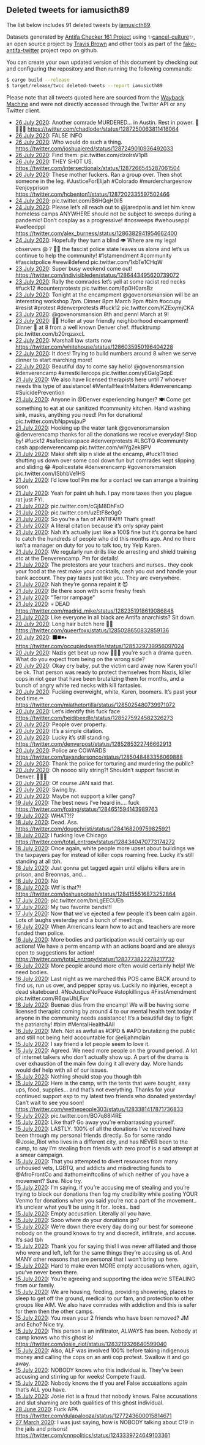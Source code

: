 ## Deleted tweets for iamusicth89

The list below includes 91 deleted tweets by
[iamusicth89](https://twitter.com/iamusicth89).



Datasets generated by [Antifa Checker 161 Project](https://twitter.com/antifacheck161) using ✨[cancel-culture](https://github.com/travisbrown/cancel-culture)✨, an open source project by 
[Travis Brown](https://twitter.com/travisbrown) and other tools as part of the 
[fake-antifa-twitter](https://github.com/antifacheck161/fake-antifa-twitter) project repo on github.

You can create your own updated version of this document by checking out and configuring the
repository and then running the following commands:

```bash
$ cargo build --release
$ target/release/twcc deleted-tweets --report iamusicth89
```

Please note that all tweets quoted here are sourced from the
[Wayback Machine](https://web.archive.org) and were not directly accessed through the Twitter API or
any Twitter client.

* [26 July 2020](https://web.archive.org/web/20200726065847/https://twitter.com/iamusicth89/status/1287279805797298178): Another comrade MURDERED... in Austin. Rest in power. 🖤✊🏾🌑 https://twitter.com/chadloder/status/1287250063811416064 <!--1287279805797298178-->
* [26 July 2020](https://web.archive.org/web/20200726064623/https://twitter.com/iamusicth89/status/1287278017002135552): FALSE INFO <!--1287278017002135552-->
* [26 July 2020](https://web.archive.org/web/20200726065057/https://twitter.com/iamusicth89/status/1287277831831969792): Who would do such a thing. https://twitter.com/joshuajered/status/1287249010936492033 <!--1287277831831969792-->
* [26 July 2020](https://web.archive.org/web/20200726061525/https://twitter.com/iamusicth89/status/1287269638791806976): Find them. pic.twitter.com/dzoIrsV1pB <!--1287269638791806976-->
* [26 July 2020](https://web.archive.org/web/20200726061146/https://twitter.com/iamusicth89/status/1287268772588302336): THEY SHOT US. https://twitter.com/intersectionalx/status/1287266545287061504 <!--1287268772588302336-->
* [26 July 2020](https://web.archive.org/web/20200726060211/https://twitter.com/iamusicth89/status/1287265981539155968): These mother fuckers. Ran a group over. Then shot someone in the leg.  #JusticeForElijah   #Colorado   #murderchargesnow   #enjoyprison  https://twitter.com/hcbenton1/status/1287202335597502466 <!--1287265981539155968-->
* [24 July 2020](https://web.archive.org/web/20200724184127/https://twitter.com/iamusicth89/status/1286709201948090371): pic.twitter.com/B6HQqH0il5 <!--1286709201948090371-->
* [24 July 2020](https://web.archive.org/web/20200724063924/https://twitter.com/iamusicth89/status/1286504992627548160): Please let’s all reach out to  @jaredpolis  and let him know homeless camps ANYWHERE should not be subject to sweeps during a pandemic! Don’t cosplay as a progressive!  #nosweeps   #wehouseppl   #wefeedppl  https://twitter.com/alex_burness/status/1286382941954662400 <!--1286504992627548160-->
* [24 July 2020](https://web.archive.org/web/20200724071653/https://twitter.com/iamusicth89/status/1286478673592246272): Hopefully they turn a blind 👁  Where are my legal observers @ ? 🤞🏽 the fascist police state leaves us alone and let’s us continue to help the community!  #1stamendment   #community   #fascistpolice   #wewilldefend  pic.twitter.com/1xbTe1CHqW <!--1286478673592246272-->
* [23 July 2020](https://web.archive.org/web/20200724103256/https://twitter.com/iamusicth89/status/1286450519708295169): Super busy weekend come out! https://twitter.com/indivisibleden/status/1286443495620739072 <!--1286450519708295169-->
* [23 July 2020](https://web.archive.org/web/20200723224148/https://twitter.com/iamusicth89/status/1286419900467163142): Rally the comrades let’s yell at some racist red necks  #fuck12   #counterprotests  pic.twitter.com/6p0H0arsBz <!--1286419900467163142-->
* [23 July 2020](https://web.archive.org/web/20200724132415/https://twitter.com/iamusicth89/status/1286402681712476160): Tonight at the encampment @govenorsmansion will be an interesting workshop 7pm. Dinner 8pm March 9pm   #blm   #occupy   #resist   #protest   #denverprotests   #fuck12  pic.twitter.com/KZExymjCKA <!--1286402681712476160-->
* [23 July 2020](https://web.archive.org/web/20200725000118/https://twitter.com/iamusicth89/status/1286395170129186816): @govenorsmansion 8th and penn! March at 9! <!--1286401807829229569-->
* [23 July 2020](https://web.archive.org/web/20200725000118/https://twitter.com/iamusicth89/status/1286395170129186816): 👋🏽 Holler at your friendly neighborhood encampment! Dinner 🥘 at 8 from a well known Denver chef.  #fucktrump  pic.twitter.com/b20rqzaxcL <!--1286395170129186816-->
* [22 July 2020](https://web.archive.org/web/20200724103725/https://twitter.com/iamusicth89/status/1286036358377725952): Marshall law starts now https://twitter.com/whitehouse/status/1286035950196404228 <!--1286036358377725952-->
* [22 July 2020](https://web.archive.org/web/20200723085549/https://twitter.com/iamusicth89/status/1286029318146097154): It does! Trying to build numbers around 8 when we serve dinner to start marching more! <!--1286029318146097154-->
* [22 July 2020](https://web.archive.org/web/20200724235711/https://twitter.com/iamusicth89/status/1286012768538079232): Beautiful day to come say hello! @govenorsmansion  #denverencamp   #arrestkillercops  pic.twitter.com/yEGalgGdpE <!--1286012768538079232-->
* [21 July 2020](https://web.archive.org/web/20200723091449/https://twitter.com/iamusicth89/status/1285714780297330688): We also have licensed therapists here until 7 whoever needs this type of assistance!  #MentalHealthMatters   #denverencamp   #SuicidePrevention <!--1285714780297330688-->
* [21 July 2020](https://web.archive.org/web/20200722051105/https://twitter.com/iamusicth89/status/1285713373129310208): Anyone in  @Denver  experiencing hunger? 🍽 Come get something to eat at our sanitized  #community  kitchen. Hand washing sink, masks, anything you need! Pm for donations! pic.twitter.com/bNppvujauP <!--1285713373129310208-->
* [21 July 2020](https://web.archive.org/web/20200722082252/https://twitter.com/iamusicth89/status/1285712056268840961): Hooking up the water tank @govenorsmansion @denverencamp thanks for all the donations we receive everyday! Stop by!  #fuck12   #safecleanspace   #denverprotests   #LBGTQ   #community  cash app:denverencamp pic.twitter.com/wIYg2ekBPV <!--1285712056268840961-->
* [21 July 2020](https://web.archive.org/web/20200722004536/https://twitter.com/iamusicth89/status/1285710368220884994): Make shift slip n slide at the encamp,  #fuck11  tried shutting us down over some cool down fun but comrades kept slipping and sliding 😂  #policestate   #denverencamp   #govenorsmansion  pic.twitter.com/ISbhbVe1HS <!--1285710368220884994-->
* [21 July 2020](https://web.archive.org/web/20200722090926/https://twitter.com/iamusicth89/status/1285635453480251393): I’d love too! Pm me for a contact we can arrange a training soon <!--1285635453480251393-->
* [21 July 2020](https://web.archive.org/web/20200722044501/https://twitter.com/iamusicth89/status/1285617483857244160): Yeah for paint uh huh. I pay more taxes then you plague rat just FYI. <!--1285617483857244160-->
* [21 July 2020](https://web.archive.org/web/20200722225617/https://twitter.com/iamusicth89/status/1285612938632540163): pic.twitter.com/cGjM8DhFsO <!--1285612938632540163-->
* [21 July 2020](https://web.archive.org/web/20200721192449/https://twitter.com/iamusicth89/status/1285612882726727680): pic.twitter.com/uzEtF8e0gO <!--1285612882726727680-->
* [21 July 2020](https://web.archive.org/web/20200722040330/https://twitter.com/iamusicth89/status/1285612716846186497): So you’re a fan of ANTIFA!!!! That’s great! <!--1285612716846186497-->
* [21 July 2020](https://web.archive.org/web/20200722041241/https://twitter.com/iamusicth89/status/1285612376977559552): A literal citation because it’s only spray paint <!--1285612376977559552-->
* [21 July 2020](https://web.archive.org/web/20200721190839/https://twitter.com/iamusicth89/status/1285440534673190912): Nah it’s actually just like a 100$ fine but it’s gonna be hard to catch the hundreds of people who did this months ago. And no there isn’t a manager on duty for you to talk too, try Yelp Karen. <!--1285612259750838272-->
* [21 July 2020](https://web.archive.org/web/20200721073901/https://twitter.com/iamusicth89/status/1285462649824739328): We regularly run drills like de arresting and shield training etc at the Denverencamp. Pm for details! <!--1285462649824739328-->
* [21 July 2020](https://web.archive.org/web/20200721190839/https://twitter.com/iamusicth89/status/1285440534673190912): The protestors are your teachers and nurses.. they cook your food at the rest make your cocktails, cash you out and handle your bank account. They pay taxes just like you. They are everywhere. <!--1285440534673190912-->
* [21 July 2020](https://web.archive.org/web/20200722050037/https://twitter.com/iamusicth89/status/1285440250869768193): Nah they’re gonna repaint it 😈 <!--1285440250869768193-->
* [21 July 2020](https://web.archive.org/web/20200721052459/https://twitter.com/iamusicth89/status/1285440134679113728): Be there soon with some freshy fresh <!--1285440134679113728-->
* [21 July 2020](https://web.archive.org/web/20200722062751/https://twitter.com/iamusicth89/status/1285392249560260609): “Terror rampage” <!--1285392249560260609-->
* [21 July 2020](https://web.archive.org/web/20200721052032/https://twitter.com/iamusicth89/status/1285380816323764226): 💀 DEAD https://twitter.com/madrid_mike/status/1282351918619086848 <!--1285380816323764226-->
* [21 July 2020](https://web.archive.org/web/20200721050110/https://twitter.com/iamusicth89/status/1285372365463937026): Like everyone in all black are Antifa anarchists? Sit down. <!--1285372365463937026-->
* [20 July 2020](https://web.archive.org/web/20200721065726/https://twitter.com/iamusicth89/status/1285362612029595655): Long hair butch here 👍🏽 https://twitter.com/queerfoxx/status/1285028650832859136 <!--1285362612029595655-->
* [20 July 2020](https://web.archive.org/web/20200721184810/https://twitter.com/iamusicth89/status/1285362159606784000): ⬛️◼️◾️▪️ https://twitter.com/occupiedseattle/status/1285329739956097024 <!--1285362159606784000-->
* [20 July 2020](https://web.archive.org/web/20200721021331/https://twitter.com/iamusicth89/status/1285359823744163840): Nazis get beat up now 🤷🏽‍♀️ you’re such a drama queen. What do you expect from being on the wrong side? <!--1285359823744163840-->
* [20 July 2020](https://web.archive.org/web/20200721044003/https://twitter.com/iamusicth89/status/1285359469690531842): Okay cry baby, put the victim card away now Karen you’ll be ok. That person was ready to protect themselves from Nazis, killer cops in riot gear that have been brutalizing them for months, and a bunch of angry white red necks with kill fantasies. <!--1285359469690531842-->
* [20 July 2020](https://web.archive.org/web/20200721042410/https://twitter.com/iamusicth89/status/1285348242050310144): Fucking overweight, white, Karen, boomers. It’s past your bed time.⚰️ https://twitter.com/miathetortilla/status/1285025480739971072 <!--1285348242050310144-->
* [20 July 2020](https://web.archive.org/web/20200722143743/https://twitter.com/iamusicth89/status/1285297958490120192): Let’s identify this fuck face https://twitter.com/heidibeedle/status/1285275924582326273 <!--1285297958490120192-->
* [20 July 2020](https://web.archive.org/web/20200722081228/https://twitter.com/iamusicth89/status/1285297145982091264): People over property. <!--1285297145982091264-->
* [20 July 2020](https://web.archive.org/web/20200720213253/https://twitter.com/iamusicth89/status/1285296931137368065): It’s a simple citation. <!--1285296931137368065-->
* [20 July 2020](https://web.archive.org/web/20200721134415/https://twitter.com/iamusicth89/status/1285296727038332928): Lucky it’s still standing. https://twitter.com/denverpost/status/1285285322746662913 <!--1285296727038332928-->
* [20 July 2020](https://web.archive.org/web/20200720212902/https://twitter.com/iamusicth89/status/1285296284019183618): Police are COWARDS https://twitter.com/tayandersonco/status/1285048483356069888 <!--1285296284019183618-->
* [20 July 2020](https://web.archive.org/web/20200722062939/https://twitter.com/iamusicth89/status/1285295711886757895): Thank the police for torturing and murdering the public? <!--1285295711886757895-->
* [20 July 2020](https://web.archive.org/web/20200720193322/https://twitter.com/iamusicth89/status/1285221420818026496): Oh noooo silly string?! Shouldn’t support fascist in Denver. 🤷🏽‍♀️ <!--1285221420818026496-->
* [20 July 2020](https://web.archive.org/web/20200720195404/https://twitter.com/iamusicth89/status/1285221150314737666): Of course JAN said that. <!--1285221150314737666-->
* [20 July 2020](https://web.archive.org/web/20200720163314/https://twitter.com/iamusicth89/status/1285221096917135360): Swing by. <!--1285221096917135360-->
* [20 July 2020](https://web.archive.org/web/20200720170954/https://twitter.com/iamusicth89/status/1285221015266537474): Maybe not support a killer gang? <!--1285221015266537474-->
* [19 July 2020](https://web.archive.org/web/20200719033515/https://twitter.com/iamusicth89/status/1284682890366693381): The best news I’ve heard in.... fuck https://twitter.com/foxing/status/1284651594143989763 <!--1284682890366693381-->
* [19 July 2020](https://web.archive.org/web/20200719092537/https://twitter.com/iamusicth89/status/1284682549088776192): WHAT?!? <!--1284682549088776192-->
* [18 July 2020](https://web.archive.org/web/20200718220647/https://twitter.com/iamusicth89/status/1284605884665077763): Dead. Ass. https://twitter.com/dougchristi/status/1284168209759825921 <!--1284605884665077763-->
* [18 July 2020](https://web.archive.org/web/20200718222254/https://twitter.com/iamusicth89/status/1284584199761145857): I fucking love Chicago https://twitter.com/total_entropy/status/1284340470773174272 <!--1284584199761145857-->
* [18 July 2020](https://web.archive.org/web/20200718214753/https://twitter.com/iamusicth89/status/1284583559836119041): Once again, white people more upset about buildings we the taxpayers pay for instead of killer cops roaming free. Lucky it’s still standing at all tbh. <!--1284583559836119041-->
* [18 July 2020](https://web.archive.org/web/20200718211720/https://twitter.com/iamusicth89/status/1284583331531825152): Just gonna get tagged again until elijahs killers are in prison, and Breonnas, and... <!--1284583331531825152-->
* [18 July 2020](https://web.archive.org/web/20200718064318/https://twitter.com/iamusicth89/status/1284320805812240384): No <!--1284320805812240384-->
* [18 July 2020](https://web.archive.org/web/20200718060003/https://twitter.com/iamusicth89/status/1284299931943972864): Wtf is that?! https://twitter.com/joshuapotash/status/1284155516873252864 <!--1284299931943972864-->
* [17 July 2020](https://web.archive.org/web/20200717194105/https://twitter.com/iamusicth89/status/1284195400585543683): pic.twitter.com/bnLgEECUEb <!--1284195400585543683-->
* [17 July 2020](https://web.archive.org/web/20200717195224/https://twitter.com/iamusicth89/status/1284180105724657666): My two favorite bands!!! <!--1284180105724657666-->
* [17 July 2020](https://web.archive.org/web/20200717185857/https://twitter.com/iamusicth89/status/1284179905933189122): Now that we’ve ejected a few people it’s been calm again. Lots of laughs yesterday and a bunch of meetings. <!--1284179905933189122-->
* [16 July 2020](https://web.archive.org/web/20200716175518/https://twitter.com/iamusicth89/status/1283812548240908288): When Americans learn how to act and teachers are more funded then police. <!--1283812548240908288-->
* [16 July 2020](https://web.archive.org/web/20200716172519/https://twitter.com/iamusicth89/status/1283803253596057601): More bodies and participation would certainly up our actions! We have a perm encamp with an actions board and are always open to suggestions for action! https://twitter.com/total_entropy/status/1283773822278217732 <!--1283803253596057601-->
* [16 July 2020](https://web.archive.org/web/20200716181653/https://twitter.com/iamusicth89/status/1283801750722551810): More people around more often would certainly help! We need bodies. <!--1283801750722551810-->
* [16 July 2020](https://web.archive.org/web/20200716191930/https://twitter.com/iamusicth89/status/1283792949956902912): Last night as we marched this POS came BACK around to find us, run us over, and pepper spray us. Luckily no injuries, except a dead skateboard.  #NoJusticeNoPeace   #stopkillingus   #FirstAmendment  pic.twitter.com/R6qwUhLFuv <!--1283792949956902912-->
* [16 July 2020](https://web.archive.org/web/20200716161236/https://twitter.com/iamusicth89/status/1283792128640905216): Buenas días from the encamp! We will be having some licensed therapist coming by around 4 to our mental health tent today if anyone in the community needs assistance! It’s a beautiful day to fight the patriarchy! #blm   #MentalHealth4All <!--1283792128640905216-->
* [16 July 2020](https://web.archive.org/web/20200716070844/https://twitter.com/iamusicth89/status/1283658470206500864): Meh. Not as awful as  #DPD  &  #APD  brutalizing the public and still not being held accountable for  @elijahmclain <!--1283658470206500864-->
* [15 July 2020](https://web.archive.org/web/20200716003031/https://twitter.com/iamusicth89/status/1283543488924016641): I say friend a lot people seem to love it. <!--1283543488924016641-->
* [15 July 2020](https://web.archive.org/web/20200715215817/https://twitter.com/iamusicth89/status/1283504600851439616): Agreed. We need more people on the ground period. A lot of internet talkers who don’t actually show up. A part of the drama is over exhaustion of the main few doing it all every day. More hands would def help with all of our issues. <!--1283504600851439616-->
* [15 July 2020](https://web.archive.org/web/20200715231004/https://twitter.com/iamusicth89/status/1283504213272653824): Nothing should stop you though tbh <!--1283504213272653824-->
* [15 July 2020](https://web.archive.org/web/20200715181433/https://twitter.com/iamusicth89/status/1283456008434712577): Here is the camp, with the tents that were bought, easy ups, food, supplies... and that’s not everything. Thanks for your continued support esp to my latest two friends who donated yesterday! Can’t wait to see you soon! https://twitter.com/wethepeople303/status/1283381417871736833 <!--1283456008434712577-->
* [15 July 2020](https://web.archive.org/web/20200715075733/https://twitter.com/iamusicth89/status/1283308122195365888): pic.twitter.com/BO7q88l4RE <!--1283308122195365888-->
* [15 July 2020](https://web.archive.org/web/20200715075933/https://twitter.com/iamusicth89/status/1283307612910415873): Like that? Go away you’re embarrassing yourself. <!--1283307612910415873-->
* [15 July 2020](https://web.archive.org/web/20200715074248/https://twitter.com/iamusicth89/status/1283304049077440513): LASTLY. 100% of all the donations I’ve received have been through my personal friends directly. So for some rando  @Josie_Riot  who lives in a different city, and has NEVER been to the camp, to say I’m stealing from friends with zero proof is a sad attempt at a smear campaign. <!--1283304049077440513-->
* [15 July 2020](https://web.archive.org/web/20200715050409/https://twitter.com/iamusicth89/status/1283263857570480131): That you attempted to divert resources from many unhoused vets, LGBTQ, and addicts and misdirecting funds to  @AfroFrontCo  and  #athomeinftcollins  of which neither of you have a movement? Sure. Nice try. <!--1283263857570480131-->
* [15 July 2020](https://web.archive.org/web/20200715041612/https://twitter.com/iamusicth89/status/1283251887324758017): I’m saying, if you’re accusing me of stealing and you’re trying to block our donations then fog my credibility while posting YOUR Venmo for donations when you said you’re not a part of the movement.. it’s unclear what you’ll be using it for.. looks.. bad <!--1283251887324758017-->
* [15 July 2020](https://web.archive.org/web/20200715035434/https://twitter.com/iamusicth89/status/1283247449117724672): Empty accusation. Literally all you have. <!--1283247449117724672-->
* [15 July 2020](https://web.archive.org/web/20200715035046/https://twitter.com/iamusicth89/status/1283247176198627329): Sooo where do your donations go? <!--1283247176198627329-->
* [15 July 2020](https://web.archive.org/web/20200715034933/https://twitter.com/iamusicth89/status/1283246745397481472): We’re down there every day doing our best for someone nobody on the ground knows to try and discredit, infiltrate, and accuse. It’s sad tbh <!--1283246745397481472-->
* [15 July 2020](https://web.archive.org/web/20200715034830/https://twitter.com/iamusicth89/status/1283246025290010625): Thank you for saying this! I was never affiliated and those who were and left, left for the same things they’re accusing us of. And MANY other reasons that are personal that I won’t bring up here. <!--1283246025290010625-->
* [15 July 2020](https://web.archive.org/web/20200715034728/https://twitter.com/iamusicth89/status/1283243451019071488): Hard to make even MORE empty accusations when, again, you’ve never been there. <!--1283243451019071488-->
* [15 July 2020](https://web.archive.org/web/20200715033341/https://twitter.com/iamusicth89/status/1283243119404875776): You’re agreeing and supporting the idea we’re STEALING from our family. <!--1283243119404875776-->
* [15 July 2020](https://web.archive.org/web/20200715032029/https://twitter.com/iamusicth89/status/1283239436181004289): We are housing, feeding, providing showering, places to sleep to get off the ground, medical to our fam, and protection to other groups like AIM. We also have comrades with addiction and this is safer for them then the other camps. <!--1283239436181004289-->
* [15 July 2020](https://web.archive.org/web/20200715032958/https://twitter.com/iamusicth89/status/1283238702228082689): You mean your 2 friends who have been removed? JM and Echo? Nice try. <!--1283238702228082689-->
* [15 July 2020](https://web.archive.org/web/20200715031829/https://twitter.com/iamusicth89/status/1283236948195377152): This person is an infiltrator, ALWAYS has been. Nobody at camp knows who this ghost is! https://twitter.com/josie_riot/status/1283219326640599040 <!--1283236948195377152-->
* [15 July 2020](https://web.archive.org/web/20200715030454/https://twitter.com/iamusicth89/status/1283235395321376768): Also, ALF was involved 100% before taking indigenous money and calling the cops on an anti cop protest. Swallow it and go away. <!--1283235395321376768-->
* [15 July 2020](https://web.archive.org/web/20200715031200/https://twitter.com/iamusicth89/status/1283235196381401088): NOBODY knows who this individual is. They’ve been accusing and stirring up for weeks! Compete fraud. <!--1283235196381401088-->
* [15 July 2020](https://web.archive.org/web/20200715030806/https://twitter.com/iamusicth89/status/1283234490173870085): Nobody knows the tf you are! False accusations again that’s ALL you have. <!--1283234490173870085-->
* [15 July 2020](https://web.archive.org/web/20200715030358/https://twitter.com/iamusicth89/status/1283234298775195648): Josie riot is a fraud that nobody knows. False accusations and slut shaming are both qualities of this ghost individual. <!--1283234298775195648-->
* [28 June 2020](https://web.archive.org/web/20200628204722/https://twitter.com/iamusicth89/status/1277340911794446337): Fuck APA https://twitter.com/dulapalooza/status/1277243600015814671 <!--1277340911794446337-->
* [27 March 2020](https://web.archive.org/web/20200327011836/https://twitter.com/iamusicth89/status/1243340044305420288): I was just saying, how is NOBODY talking about C19 in the jails and prisons! https://twitter.com/cnnpolitics/status/1243339724649103361 <!--1243340044305420288-->
